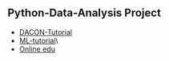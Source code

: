 ## Python-Data-Analysis Project 

- [DACON-Tutorial](https://dacon.io) 
- [ML-tutorial](https://developers.google.com/machine-learning/crash-course/descending-into-ml/check-your-understanding?hl=ko)\
- [Online edu](https://tacademy.skplanet.com/live/player/listOnline.action)
